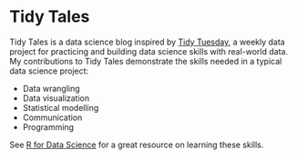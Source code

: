 # Tidy Tales

Tidy Tales is a data science blog inspired by [Tidy Tuesday](https://github.com/rfordatascience/tidytuesday), a weekly data project for practicing and building data science skills with real-world data. My contributions to Tidy Tales demonstrate the skills needed in a typical data science project:

- Data wrangling
- Data visualization
- Statistical modelling
- Communication
- Programming

See [R for Data Science](https://r4ds.had.co.nz/index.html) for a great resource on learning these skills.
